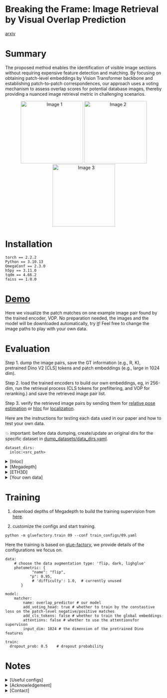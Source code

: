 # Breaking the Frame: Image Retrieval by Visual Overlap Prediction

[arxiv](https://arxiv.org/abs/2406.16204)

# Summary
The proposed method enables the identification of visible image sections without requiring expensive feature detection and matching.
    By focusing on obtaining patch-level embeddings by Vision Transformer backbone and establishing patch-to-patch correspondences, our approach uses a voting mechanism to assess overlap scores for potential database images, thereby providing a nuanced image retrieval metric in challenging scenarios.

<p align="center">
  <img src="https://cmp.felk.cvut.cz/~weitong/vop/demo_756.png"  alt="Image 1" width="200"/>
  <img src="https://cmp.felk.cvut.cz/~weitong/vop/demo_378.png"  alt="Image 2" width="200"/>
  <img src="https://cmp.felk.cvut.cz/~weitong/vop/demo_189.png"  alt="Image 3" width="200"/>
</p>

# Installation
```
torch == 2.2.2
Python == 3.10.13
OmegaConf == 2.3.0
h5py == 3.11.0
tqdm == 4.66.2
faiss == 1.8.0
```

# [Demo](demo.ipynb)
Here we visualize the patch matches on one example image pair found by the trained encoder, VOP. No preparation needed, the images and the model will be downloaded automatically, try [it](demo.ipynb)!
Feel free to change the image paths to play with your own data.

# Evaluation

Step 1. dump the image pairs, save the GT information (e.g., R, K), pretrained Dino V2 [CLS] tokens and patch embeddings (e.g., large in 1024 dim).

Step 2. load the trained encoders to build our own embeddings, eg, in 256-dim, run the retrieval process (CLS tokens for prefiltering, and VOP for reranking.) and save the retrieved image pair list.

Step 3. verify the retrieved image pairs by sending them for [relative pose estimation](relative_pose.py) or [hloc](https://github.com/cvg/Hierarchical-Localization.git) for [localization](inloc_localization.py).

Here are the instructions for testing each data used in our paper and how to test your own data.

:boom: important: before data dumping, create/update an original dirs for the specific dataset in [dump_datasets/data_dirs.yaml](dump_datasets/data_dirs.yaml).

```
dataset_dirs:
  inloc:<src_path>
```
<details>
<summary>[Inloc]</summary>

1. download the [cutouts](https://data.ciirc.cvut.cz/public/projects/2020VisualLocalization/InLoc/cutouts.tar.gz) (db images) and format the data to database/cutouts/; download the [query images](https://data.ciirc.cvut.cz/public/projects/2020VisualLocalization/InLoc/queries/iphone7.tar.gz) into query/iphone7/.
2. dump the data and perform image retrieval to get the most overlapping image list. (top-40 on InLoc)
```
python dump_data.py -ds inloc
python retrieve.py -ds inloc -k 40 -m 09 -v 3 -r 0.3 -pre 100 -cls 1
```
<!-- 47.5 / 72.2 / 82.3	60.3 / 77.1 / 85.5	May 10, 2024, 9:44 a.m.
49.5 / 69.7 / 82.8	60.3 / 77.9 / 84.7	June 5, 2024, 4:58 p.m. -->

3. install and run [hloc](https://github.com/cvg/Hierarchical-Localization.git) to localize the query images.
```
python inloc_localization.py --loc_pairs outputs/inloc/09/cls_100/top40_overlap_pairs_w_auc.txt -m 09 -ds inloc
```
4. submit the result poses to the [long-term visual localization benchmark](https://www.visuallocalization.net/).


</details>

<details>
<summary>[Megadepth]</summary>

1. download the data from glue-factory: [images](https://cvg-data.inf.ethz.ch/megadepth/Undistorted_SfM.tar.gz), [scene_info](https://cvg-data.inf.ethz.ch/megadepth/scene_info.tar.gz).

2. dump the data and perform image retrieval to get the most overlapping image list.
```
python dump_data.py -ds megadepth
python register.py -k 5 -m 09 -v 4 -r 0.2 -pre 20 -cls -ds megadepth
```
 <!-- python register.py -k 1 -m 09 -v 0 -r 0.01 -pre 20 -cls -ds megadepth -->
3. run RANSAC on those pairs to estimate relative poses.
```
python relative_pose.py -k 5 -m 09 -v 4 -r 0.2 -pre 20 -cls -ds megadepth
```

4. optional tests: recall@1, 5, 10.
 ```
python recall.py -k 5 -m 09 -v 4 -r 0.2 -pre 20 -cls -ds megadepth
```
Note: use  ```-v 4 -r 0.2 ``` for recall@10; ```-v 0 -r 0.01 ``` for recall@1.
</details>

<details>
<summary>[ETH3D]</summary>

1. download [ETH3D](https://cvg-data.inf.ethz.ch/SOLD2/SOLD2_ETH3D_undistorted/ETH3D_undistorted.zip) data (5.6G).
2. dump the data and perform image retrieval to get the most overlapping image list.

```
python dump_data.py -ds eth3d
python register.py -k 5 -m 09 -v 3 -r 0.3 -pre 20 -cls -ds eth3d
```

3. run RANSAC on those pairs to estimate relative poses.

```
python relative_pose.py -k 5 -m 09 -v 3 -r 0.3 -pre 20 -cls -ds eth3d
```
</details>


<details>
<summary>[Your own data]</summary>

1. specify the data dir of your data in [data_dirs.yaml](dump_datasets/data_dirs.yaml), and put the dump script into [here](dump_datasets) to load the images, scene information (K, pose, etc.), and query and data base image lists if needed.

2. run [retrieve.py](retrieve.py) to retrieve the queries if there are query and db images split; while [register.py](register.py) is the case we retrieve each image in the pool from the rest.

3. run [relative_pose.py](relative_pose.py) for relative pose estimation; or [inloc_localization.py](inloc_localization.py) to localize the queries by the retrieved db images.

</details>



# Training

1. download depths of Megadepth to build the training supervision from [here](https://cvg-data.inf.ethz.ch/megadepth/depth_undistorted.tar.gz).

2. customize the configs and start training.

```
python -m gluefactory.train 09 --conf train_configs/09.yaml
```

Here the training is based on [glue-factory](https://github.com/cvg/glue-factory.git), we provide details of the configurations we focus on.
```
data:
    # choose the data augmentation type: 'flip, dark, lighglue'
    photometric: {
            "name": "flip",
           "p": 0.95,
            # 'difficulty': 1.0,  # currently unused
       }

model:
    matcher:
        name: overlap_predictor # our model
        add_voting_head: true # whether to train by the constastive loss on the patch-level negative/positive matches
        add_cls_tokens: false # whether to train the global embeddings
        attentions: false # whether to use the attentionsfor supervison
        input_dim: 1024 # the dimension of the pretrained Dino features

train:
  dropout_prob: 0.5    # dropout probability

```
# Notes
<details>
<summary>[Useful configs]</summary>

```
--radius, radius for radius knn search
--cls, default=False, action True, whether to use CLS tokens as prefilter
--pre_filter, default=20, the number of db images prefiltered for reranking.
--weighted, default=True, action True, whether to use TF-IDF weights for voting scores.
--vote, vote methods.
--k, top-k retrievals.
--overwrite, default=False, action True, overwrite the dumped data, retrieved image list or relative pose, etc.
--num_workers, default=8, change it to fit your machine.
```
</details>

<details>
<summary>[Acknowledgement]</summary>

[glue-factory](https://github.com/cvg/glue-factory.git)
[long-term visual localization benchmark](https://www.visuallocalization.net/)
[pre-commit](https://pre-commit.com/)

</details>

<details>
<summary>[Contact]</summary>
Contact me at weitongln@gmail.com or weitong@fel.cvut.cz
</details>
